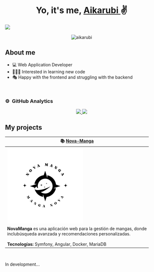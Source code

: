 <div align="center">
<h1 align="center"> Yo, it's me,  <a href="https://github.com/Aikarubi"> Aikarubi </a> ✌️ </h1>
</div>
<img src="akr.png">

<p align="center"> <img src="https://komarev.com/ghpvc/?username=Aikarubi&color=blueviolet&style=plastic" alt="aikarubi" /> </p>

## About me

- 💻 Web Application Developer
- 👩🏼‍💻 Interested in learning new code
- 🎭 Happy with the frontend and struggling with the backend

<br>


### ⚙️ &nbsp;GitHub Analytics

<p align="center">
<a href="https://github.com/Aikarubi">
  <img height="180em" src="https://github-readme-stats-eight-theta.vercel.app/api?username=Aikarubi&show_icons=true&theme=algolia&include_all_commits=true&count_private=true"/>
  <img height="180em" src="https://github-readme-stats-eight-theta.vercel.app/api/top-langs/?username=Aikarubi&layout=compact&langs_count=8&theme=algolia"/>
</a>
</p>


## My projects

| 📚 [Nova-Manga](https://github.com/Aikarubi/Nova-manga) 
|-------------------------------------------------------
| <a href="https://github.com/Aikarubi/Nova-manga"><img src="https://raw.githubusercontent.com/Aikarubi/Nova-manga/main/frontend/src/assets/logo/Black White Minimalist Planet Y2K Streetwear Logo (2).png" alt="Nova-Manga Screenshot" width="250px"/></a> 
| **NovaManga** es una aplicación web para la gestión de mangas, donde <br> inclubúsqueda avanzada y recomendaciones personalizadas. <br><br> **Tecnologías:** Symfony, Angular, Docker, MariaDB 
<br>

<p> In development... </p>
